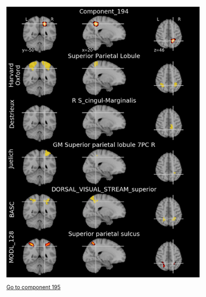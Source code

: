 


![194](preliminary/194.jpg "Component 194")

[Go to component 195](https://parietal-inria.github.io/MODL_atlas/1024/195 "Component 195")